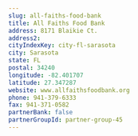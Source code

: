 ```yaml
---
slug: all-faiths-food-bank
title: All Faiths Food Bank
address: 8171 Blaikie Ct.
address2: 
cityIndexKey: city-fl-sarasota
city: Sarasota
state: FL
postal: 34240
longitude: -82.401707
latitude: 27.347287
website: www.allfaithsfoodbank.org
phone: 941-379-6333
fax: 941-371-0582
partnerBank: false
partnerGroupId: partner-group-45
---
```


